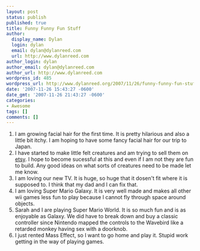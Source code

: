 ```yaml
---
layout: post
status: publish
published: true
title: Funny Funny Fun Stuff
author:
  display_name: Dylan
  login: dylan
  email: dylan@dylanreed.com
  url: http://www.dylanreed.com
author_login: dylan
author_email: dylan@dylanreed.com
author_url: http://www.dylanreed.com
wordpress_id: 485
wordpress_url: http://www.dylanreed.org/2007/11/26/funny-funny-fun-stuff/
date: '2007-11-26 15:43:27 -0600'
date_gmt: '2007-11-26 21:43:27 -0600'
categories:
- Awesome
tags: []
comments: []
---
```

<ol>
<li>I am growing facial hair for the first time. It is pretty hilarious and also a little bit itchy. I am hoping to have some fancy facial hair for our trip to Japan.</li>
<li>I have started to make little felt creatures and am trying to sell them on <a href="http://www.etsy.com/shop.php?user_id=5066104" target="_blank">etsy</a>. I hope to become sucessful at this and even if I am not they are fun to build. Any good ideas on what sorts of creatures need to be made let me know. </li>
<li>I am loving our new TV. It is huge, so huge that it dosen't fit where it is supposed to. I think that my dad and I can fix that.</li>
<li>I am loving Super Mario Galaxy. It is very well made and makes all other wii games less fun to play because I cannot fly through space around objects.</li>
<li>Sarah and I are playing Super Mario World. It is so much fun and is as enjoyable as Galaxy. We did have to break down and buy a classic controller since Nintendo mapped the controls to the Wavebird like a retarded monkey having sex with a doorknob.</li>
<li>I just rented Mass Effect, so I want to go home and play it. Stupid work getting in the way of playing games.</li></ol></p>

